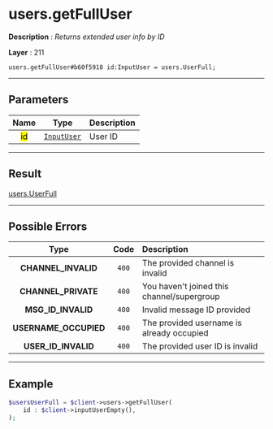 # users.getFullUser

**Description** : *Returns extended user info by ID*

**Layer** : 211

```tl
users.getFullUser#b60f5918 id:InputUser = users.UserFull;
```

---

## Parameters

| Name | Type | Description |
| :---: | :---: | :--- |
| <mark>id</mark> | [`InputUser`](type/InputUser) | User ID |

---

## Result

[users.UserFull](type/users.UserFull)

---

## Possible Errors

| Type | Code | Description |
| :---: | :---: | :--- |
| **CHANNEL_INVALID** | `400` | The provided channel is invalid |
| **CHANNEL_PRIVATE** | `400` | You haven't joined this channel/supergroup |
| **MSG_ID_INVALID** | `400` | Invalid message ID provided |
| **USERNAME_OCCUPIED** | `400` | The provided username is already occupied |
| **USER_ID_INVALID** | `400` | The provided user ID is invalid |

---

## Example

```php
$usersUserFull = $client->users->getFullUser(
	id : $client->inputUserEmpty(),
);
```